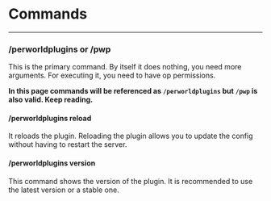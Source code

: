 # Commands
 ---
### /perworldplugins or /pwp
This is the primary command. By itself it does nothing, you need more arguments. For executing it, you need to have op permissions.

**In this page commands will be referenced as `/perworldplugins` but `/pwp` is also valid. Keep reading.**
#### /perworldplugins reload
It reloads the plugin. Reloading the plugin allows you to update the config without having to restart the server.
#### /perworldplugins version
This command shows the version of the plugin. It is recommended to use the latest version or a stable one. 